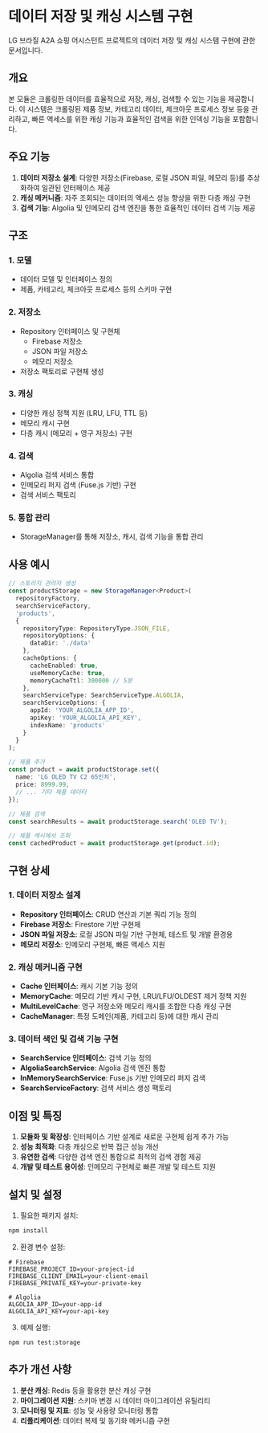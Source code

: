 # 데이터 저장 및 캐싱 시스템 구현

LG 브라질 A2A 쇼핑 어시스턴트 프로젝트의 데이터 저장 및 캐싱 시스템 구현에 관한 문서입니다.

## 개요

본 모듈은 크롤링한 데이터를 효율적으로 저장, 캐싱, 검색할 수 있는 기능을 제공합니다. 이 시스템은 크롤링된 제품 정보, 카테고리 데이터, 체크아웃 프로세스 정보 등을 관리하고, 빠른 액세스를 위한 캐싱 기능과 효율적인 검색을 위한 인덱싱 기능을 포함합니다.

## 주요 기능

1. **데이터 저장소 설계**: 다양한 저장소(Firebase, 로컬 JSON 파일, 메모리 등)를 추상화하여 일관된 인터페이스 제공
2. **캐싱 메커니즘**: 자주 조회되는 데이터의 액세스 성능 향상을 위한 다층 캐싱 구현
3. **검색 기능**: Algolia 및 인메모리 검색 엔진을 통한 효율적인 데이터 검색 기능 제공

## 구조

### 1. 모델

- 데이터 모델 및 인터페이스 정의
- 제품, 카테고리, 체크아웃 프로세스 등의 스키마 구현

### 2. 저장소

- Repository 인터페이스 및 구현체
  - Firebase 저장소
  - JSON 파일 저장소
  - 메모리 저장소
- 저장소 팩토리로 구현체 생성

### 3. 캐싱

- 다양한 캐싱 정책 지원 (LRU, LFU, TTL 등)
- 메모리 캐시 구현
- 다층 캐시 (메모리 + 영구 저장소) 구현

### 4. 검색

- Algolia 검색 서비스 통합
- 인메모리 퍼지 검색 (Fuse.js 기반) 구현
- 검색 서비스 팩토리

### 5. 통합 관리

- StorageManager를 통해 저장소, 캐시, 검색 기능을 통합 관리

## 사용 예시

```typescript
// 스토리지 관리자 생성
const productStorage = new StorageManager<Product>(
  repositoryFactory,
  searchServiceFactory,
  'products',
  {
    repositoryType: RepositoryType.JSON_FILE,
    repositoryOptions: {
      dataDir: './data'
    },
    cacheOptions: {
      cacheEnabled: true,
      useMemoryCache: true,
      memoryCacheTtl: 300000 // 5분
    },
    searchServiceType: SearchServiceType.ALGOLIA,
    searchServiceOptions: {
      appId: 'YOUR_ALGOLIA_APP_ID',
      apiKey: 'YOUR_ALGOLIA_API_KEY',
      indexName: 'products'
    }
  }
);

// 제품 추가
const product = await productStorage.set({
  name: 'LG OLED TV C2 65인치',
  price: 8999.99,
  // ... 기타 제품 데이터
});

// 제품 검색
const searchResults = await productStorage.search('OLED TV');

// 제품 캐시에서 조회
const cachedProduct = await productStorage.get(product.id);
```

## 구현 상세

### 1. 데이터 저장소 설계

- **Repository 인터페이스**: CRUD 연산과 기본 쿼리 기능 정의
- **Firebase 저장소**: Firestore 기반 구현체
- **JSON 파일 저장소**: 로컬 JSON 파일 기반 구현체, 테스트 및 개발 환경용
- **메모리 저장소**: 인메모리 구현체, 빠른 액세스 지원

### 2. 캐싱 메커니즘 구현

- **Cache 인터페이스**: 캐시 기본 기능 정의
- **MemoryCache**: 메모리 기반 캐시 구현, LRU/LFU/OLDEST 제거 정책 지원
- **MultiLevelCache**: 영구 저장소와 메모리 캐시를 조합한 다층 캐싱 구현
- **CacheManager**: 특정 도메인(제품, 카테고리 등)에 대한 캐시 관리

### 3. 데이터 색인 및 검색 기능 구현

- **SearchService 인터페이스**: 검색 기능 정의
- **AlgoliaSearchService**: Algolia 검색 엔진 통합
- **InMemorySearchService**: Fuse.js 기반 인메모리 퍼지 검색
- **SearchServiceFactory**: 검색 서비스 생성 팩토리

## 이점 및 특징

1. **모듈화 및 확장성**: 인터페이스 기반 설계로 새로운 구현체 쉽게 추가 가능
2. **성능 최적화**: 다층 캐싱으로 반복 접근 성능 개선
3. **유연한 검색**: 다양한 검색 엔진 통합으로 최적의 검색 경험 제공
4. **개발 및 테스트 용이성**: 인메모리 구현체로 빠른 개발 및 테스트 지원

## 설치 및 설정

1. 필요한 패키지 설치:
```bash
npm install
```

2. 환경 변수 설정:
```
# Firebase
FIREBASE_PROJECT_ID=your-project-id
FIREBASE_CLIENT_EMAIL=your-client-email
FIREBASE_PRIVATE_KEY=your-private-key

# Algolia
ALGOLIA_APP_ID=your-app-id
ALGOLIA_API_KEY=your-api-key
```

3. 예제 실행:
```bash
npm run test:storage
```

## 추가 개선 사항

1. **분산 캐싱**: Redis 등을 활용한 분산 캐싱 구현
2. **마이그레이션 지원**: 스키마 변경 시 데이터 마이그레이션 유틸리티
3. **모니터링 및 지표**: 성능 및 사용량 모니터링 통합
4. **리플리케이션**: 데이터 복제 및 동기화 메커니즘 구현
